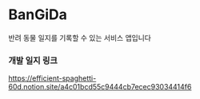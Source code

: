 # BanGiDa
반려 동물 일지를 기록할 수 있는 서비스 앱입니다

### 개발 일지 링크
https://efficient-spaghetti-60d.notion.site/a4c01bcd55c9444cb7ecec93034414f6
